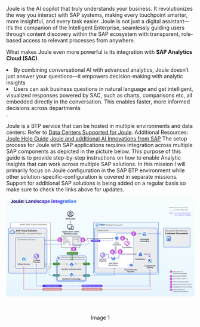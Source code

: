 Joule is the AI copilot that truly understands your business. It revolutionizes the way you interact with SAP systems, making every touchpoint smarter, more insightful, and every task easier. Joule is not just a digital assistant—it’s the companion of the Intelligent Enterprise, seamlessly guiding users through content discovery within the SAP ecosystem with transparent, role-based access to relevant processes from anywhere.

What makes Joule even more powerful is its integration with <b>SAP Analytics Cloud (SAC)</b>. 
<li>By combining conversational AI with advanced analytics, Joule doesn’t just answer your questions—it empowers decision-making with  analytic insights</li> 
<li>Users can ask business questions in natural language and get intelligent, visualized responses powered by SAC, such as charts, comparisons etc, all embedded directly in the conversation. This enables faster, more informed decisions across departments</li>.


Joule is a BTP service that can be hosted in multiple environments and data centers: Refer to <a href="https://help.sap.com/docs/joule/serviceguide/data-centers-supported-by-joule">Data Centers Supported for Joule</a>.
Additional Resources:
<a href="https://help.sap.com/docs/joule/integrating-joule-with-sap/introduction">Joule Help Guide</a>
<a href="https://www.sap.com/canada/products/artificial-intelligence/ai-assistant.html">Joule and additional AI Innovations from SAP</a>
The setup process for Joule with SAP applications requires integration across multiple SAP components as depicted in the picture below. This purpose of this guide is to provide step-by-step instructions on how to enable Analytic Insights that can work across multiple SAP solutions. In this mission I will primarily focus on Joule configuration in the SAP BTP environment while other solution-specific-configuration is covered in separate missions. Support for additional SAP solutions is being added on a regular basis so make sure to check the links above for updates.
  <br>
<p align="center"> 
<img src="images/1.1.png"> 
</p>
<br>
<p align="center" <b>Image 1</b> </p>
